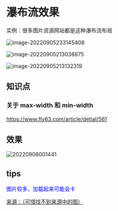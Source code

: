 # 瀑布流效果

实例：很多图片资源网站都是这种瀑布流布局

![image-20220905233145408](https://picgo-use-images.oss-cn-shanghai.aliyuncs.com/images/image-20220905233145408.png)

![image-20220905213038875](https://picgo-use-images.oss-cn-shanghai.aliyuncs.com/images/image-20220905213038875.png)

![image-20220905213132319](https://picgo-use-images.oss-cn-shanghai.aliyuncs.com/images/image-20220905213132319.png)



## 知识点

### 关于 max-width 和 min-width

https://www.fly63.com/article/detial/561



## 效果

![20220906001441](https://picgo-use-images.oss-cn-shanghai.aliyuncs.com/images/20220906001441.png)

## tips

<span style="color:#0000FF">图片较多，加载起来可能会卡</span>

[来源：（可惜找不到来源中的图）](https://www.bilibili.com/video/BV1Av411V7gN/?spm_id_from=333.788.recommend_more_video.8&vd_source=e5d12c1cab2795094fb351bf2e212c4e)